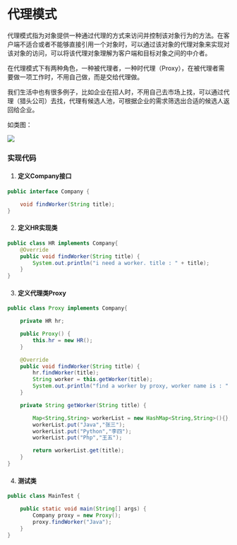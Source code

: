 # 代理模式

代理模式指为对象提供一种通过代理的方式来访问并控制该对象行为的方法。在客户端不适合或者不能够直接引用一个对象时，可以通过该对象的代理对象来实现对该对象的访问，可以将该代理对象理解为客户端和目标对象之间的中介者。

在代理模式下有两种角色，一种被代理者，一种时代理（Proxy），在被代理者需要做一项工作时，不用自己做，而是交给代理做。

我们生活中也有很多例子，比如企业在招人时，不用自己去市场上找，可以通过代理（猎头公司）去找，代理有候选人池，可根据企业的需求筛选出合适的候选人返回给企业。

如类图：

![](/Users/sunwj/Documents/GitHub/JavaGitBook/image/代理模式类图.png)

### 实现代码

1. #### 定义Company接口

```java
public interface Company {

    void findWorker(String title);
}
```

2. #### 定义HR实现类

```java
public class HR implements Company{
    @Override
    public void findWorker(String title) {
        System.out.println("i need a worker. title : " + title);
    }
}

```

3. #### 定义代理类Proxy

```java
public class Proxy implements Company{

    private HR hr;

    public Proxy() {
        this.hr = new HR();
    }

    @Override
    public void findWorker(String title) {
        hr.findWorker(title);
        String worker = this.getWorker(title);
        System.out.println("find a worker by proxy, worker name is : " + worker);
    }

    private String getWorker(String title) {

        Map<String,String> workerList = new HashMap<String,String>(){};
        workerList.put("Java","张三");
        workerList.put("Python","李四");
        workerList.put("Php","王五");

        return workerList.get(title);
    }
}
```

4. #### 测试类

```java
public class MainTest {

    public static void main(String[] args) {
        Company proxy = new Proxy();
        proxy.findWorker("Java");
    }
}
```

